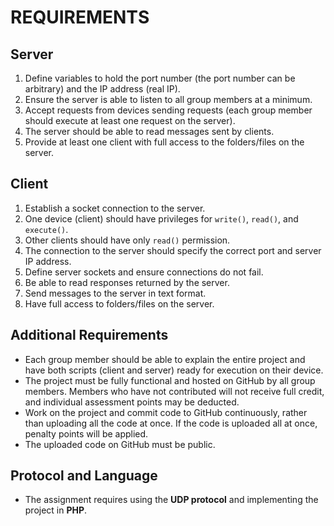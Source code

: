 # REQUIREMENTS

## Server

1. Define variables to hold the port number (the port number can be arbitrary) and the IP address (real IP).
2. Ensure the server is able to listen to all group members at a minimum.
3. Accept requests from devices sending requests (each group member should execute at least one request on the server).
4. The server should be able to read messages sent by clients.
5. Provide at least one client with full access to the folders/files on the server.

## Client

1. Establish a socket connection to the server.
2. One device (client) should have privileges for `write()`, `read()`, and `execute()`.
3. Other clients should have only `read()` permission.
4. The connection to the server should specify the correct port and server IP address.
5. Define server sockets and ensure connections do not fail.
6. Be able to read responses returned by the server.
7. Send messages to the server in text format.
8. Have full access to folders/files on the server.

## Additional Requirements

- Each group member should be able to explain the entire project and have both scripts (client and server) ready for execution on their device.
- The project must be fully functional and hosted on GitHub by all group members. Members who have not contributed will not receive full credit, and individual assessment points may be deducted.
- Work on the project and commit code to GitHub continuously, rather than uploading all the code at once. If the code is uploaded all at once, penalty points will be applied.
- The uploaded code on GitHub must be public.

## Protocol and Language

- The assignment requires using the **UDP protocol** and implementing the project in **PHP**.
